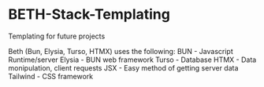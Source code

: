 # BETH-Stack-Templating
Templating for future projects

Beth (Bun, Elysia, Turso, HTMX) uses the following:
  BUN - Javascript Runtime/server
  Elysia - BUN web framework
  Turso - Database
  HTMX - Data monipulation, client requests
  JSX - Easy method of getting server data
  Tailwind - CSS framework
